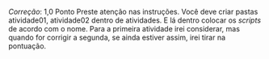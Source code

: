 *Correção*: 1,0 Ponto 
Preste atenção nas instruções. Você deve criar pastas atividade01, atividade02 dentro de atividades. E lá dentro colocar os _scripts_ de acordo com o nome. 
Para a primeira atividade irei considerar, mas quando for corrigir a segunda, se ainda estiver assim, irei tirar na pontuação.
